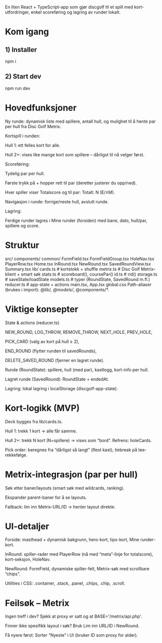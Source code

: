 En liten React + TypeScript-app som gjør discgolf til et spill med kort-utfordringer, enkel scoreføring og lagring av runder lokalt.

# Kom igang

## 1) Installer
npm i

## 2) Start dev
npm run dev


# Hovedfunksjoner

Ny runde: dynamisk liste med spillere, antall hull, og mulighet til å hente par per hull fra Disc Golf Metrix.

Kortspill i runden:

Hull 1: ett felles kort for alle.

Hull 2+: vises like mange kort som spillere – dårligst til nå velger først.

Scoreføring:

Tydelig par per hull.

Første trykk på + hopper rett til par (deretter justerer du opp/ned).

Hver spiller viser Totalscore og til par: Totalt: N (E/±M).

Navigasjon i runde: forrige/neste hull, avslutt runde.

Lagring:

Ferdige runder lagres i Mine runder (forsiden) med bane, dato, hull/par, spillere og score.



# Struktur
src/
  components/
    common/
      FormField.tsx
      FormFieldGroup.tsx
      HoleNav.tsx
      PlayerRow.tsx
    Home.tsx
    InRound.tsx
    NewRound.tsx
    SavedRoundView.tsx
    Summary.tsx
  lib/
    cards.ts          # kortstokk + shuffle
    metrix.ts         # Disc Golf Metrix-klient + smart søk
    stats.ts          # scoreboard(), coursePar()
    id.ts             # rid()
    storage.ts        # saveState/loadState
  models.ts           # typer (RoundState, SavedRound m.fl.)
  reducer.ts          # app-state + actions
  main.tsx, App.tsx
  global.css
Path-aliaser (brukes i import): @lib/*, @models/*, @components/*.

# Viktige konsepter

State & actions (reducer.ts)

NEW_ROUND, LOG_THROW, REMOVE_THROW, NEXT_HOLE, PREV_HOLE,

PICK_CARD (valg av kort på hull ≥ 2),

END_ROUND (flytter runden til savedRounds),

DELETE_SAVED_ROUND (fjerner en lagret runde).

Runde (RoundState): spillere, hull (med par), kastlogg, kort-info per hull.

Lagret runde (SavedRound): RoundState + endedAt.

Lagring: lokal lagring i localStorage (discgolf-app-state).

# Kort-logikk (MVP)

Deck bygges fra lib/cards.ts.

Hull 1: trekk 1 kort → alle får samme.

Hull 2+: trekk N kort (N=spillere) → vises som “bord”. Refrens: holeCards.

Pick order: beregnes fra “dårligst så langt” (flest kast), tiebreak på tee-rekkefølge.

# Metrix-integrasjon (par per hull)

Søk etter baner/layouts (smart søk med wildcards, ranking).

Ekspander parent-baner for å se layouts.

Fallback: lim inn Metrix-URL/ID → henter layout direkte.

# UI-detaljer

Forside: masthead + dynamisk bakgrunn, hero-kort, tips-kort, Mine runder-kort.

InRound: spiller-rader med PlayerRow (nå med “meta”-linje for totalscore), kort-seksjon, HoleNav.

NewRound: FormField, dynamiske spiller-felt, Metrix-søk med scrollbare “chips”.

Utilities i CSS: .container, .stack, .panel, .chips, .chip, .scroll.

# Feilsøk – Metrix

Ingen treff i dev? Sjekk at proxy er satt og at BASE='/metrix/api.php'.

Finner ikke spesifikk layout i søk? Bruk Lim inn URL/ID i NewRound.

Få nyere først: Sorter “Nyeste” i UI (bruker ID som proxy for alder).